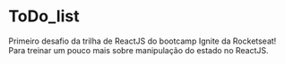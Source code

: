 # ToDo_list
Primeiro desafio da trilha de ReactJS do bootcamp Ignite da Rocketseat! Para treinar um pouco mais sobre manipulação do estado no ReactJS.
